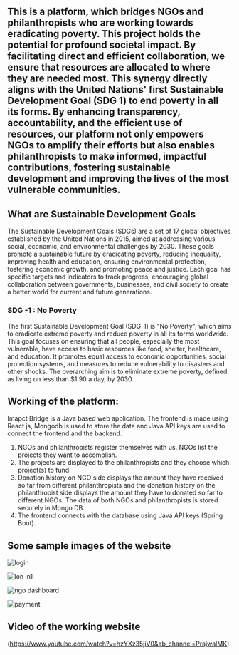 ## This is a platform, which bridges NGOs and philanthropists who are working towards eradicating poverty. This project holds the potential for profound societal impact. By facilitating direct and efficient collaboration, we ensure that resources are allocated to where they are needed most. This synergy directly aligns with the United Nations' first Sustainable Development Goal (SDG 1) to end poverty in all its forms. By enhancing transparency, accountability, and the efficient use of resources, our platform not only empowers NGOs to amplify their efforts but also enables philanthropists to make informed, impactful contributions, fostering sustainable development and improving the lives of the most vulnerable communities.



## What are Sustainable Development Goals
The Sustainable Development Goals (SDGs) are a set of 17 global objectives established by the United Nations in 2015, aimed at addressing various social, economic, and environmental challenges by 2030. These goals promote a sustainable future by eradicating poverty, reducing inequality, improving health and education, ensuring environmental protection, fostering economic growth, and promoting peace and justice. Each goal has specific targets and indicators to track progress, encouraging global collaboration between governments, businesses, and civil society to create a better world for current and future generations.

### SDG -1 : No Poverty
The first Sustainable Development Goal (SDG-1) is "No Poverty", which aims to eradicate extreme poverty and reduce poverty in all its forms worldwide. This goal focuses on ensuring that all people, especially the most vulnerable, have access to basic resources like food, shelter, healthcare, and education. It promotes equal access to economic opportunities, social protection systems, and measures to reduce vulnerability to disasters and other shocks. The overarching aim is to eliminate extreme poverty, defined as living on less than $1.90 a day, by 2030.


## Working of the platform:
Imapct Bridge is a Java based web application. The frontend is made using React js, Mongodb is used to store the data and Java API keys are used to connect the frontend and the backend.
1. NGOs and philanthropists register themselves with us. NGOs list the projects they want to accomplish. 
2. The projects are displayed to the philanthropists and they choose which project(s) to fund. 
3. Donation history on NGO side displays the amount they have received so far from different philanthropists and the donation history on the philanthropist side displays the amount they have to donated so far to different NGOs. The data of both NGOs and philanthropists is stored securely in Mongo DB. 
4. The frontend connects with the database using Java API keys (Spring Boot).



## Some sample images of the website
![login](https://github.com/user-attachments/assets/19c2825d-4cb5-4b2d-b329-5137118ec8eb)

![lon in1](https://github.com/user-attachments/assets/6e5a871b-c2de-49ff-8853-0e70ec53d301)

![ngo dashboard](https://github.com/user-attachments/assets/36960b1a-75e1-4d9b-b6b0-e6ea2e86abbb)

![payment](https://github.com/user-attachments/assets/7f1896cd-0d56-462c-9737-745e4c8d1b29)


## Video of the working website
(https://www.youtube.com/watch?v=hzYXz35jiV0&ab_channel=PrajwalMK)


